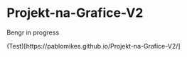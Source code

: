 # Projekt-na-Grafice-V2
<p>Bengr in progress<p>
(Test)[https://pablomikes.github.io/Projekt-na-Grafice-V2/]
